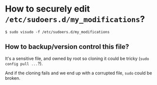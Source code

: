 # How to securely edit `/etc/sudoers.d/my_modifications`?

    $ sudo visudo -f /etc/sudoers.d/my_modifications

## How to backup/version control this file?

It's a sensitive file, and owned by root so cloning it could be tricky
(`sudo config pull ...`?).

And if the  cloning fails and we end  up with a corrupted file,  `sudo` could be
broken.

